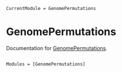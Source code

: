 ```@meta
CurrentModule = GenomePermutations
```

# GenomePermutations

Documentation for [GenomePermutations](https://github.com/"sdangelis"/GenomePermutations.jl).

```@index
```

```@autodocs
Modules = [GenomePermutations]
```
